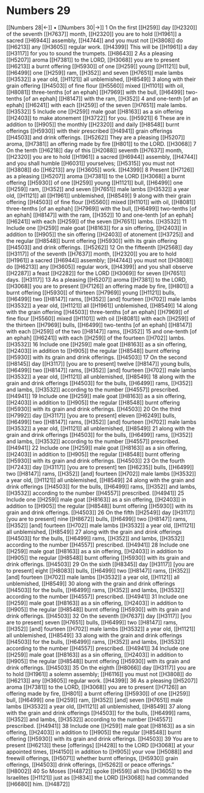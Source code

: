 # Numbers 29
[[Numbers 28|←]] • [[Numbers 30|→]]
1 On the first [[H259]] day [[H2320]] of the seventh [[H7637]] month, [[H2320]] you are to hold [[H1961]] a sacred [[H6944]] assembly, [[H4744]] and you must not [[H3808]] do [[H6213]] any [[H3605]] regular work. [[H4399]] This will be [[H1961]] a day [[H3117]] for you  to sound the trumpets. [[H8643]] 
2 As a pleasing [[H5207]] aroma [[H7381]] to the LORD, [[H3068]] you are to present [[H6213]] a burnt offering [[H5930]] of one [[H259]] young [[H1121]] bull, [[H6499]] one [[H259]] ram, [[H352]] and seven [[H7651]] male lambs [[H3532]] a year old, [[H1121]] all unblemished, [[H8549]] 
3 along with their grain offering [[H4503]] of fine flour [[H5560]] mixed [[H1101]] with oil, [[H8081]] three-tenths [of an ephah] [[H7969]] with the bull, [[H6499]] two-tenths [of an ephah] [[H8147]] with the ram, [[H352]] 
4 and one-tenth [of an ephah] [[H6241]] with each [[H259]] of the seven [[H7651]] male lambs. [[H3532]] 
5 Include one [[H259]] male goat [[H8163]] as a sin offering [[H2403]] to make atonement [[H3722]] for you. [[H5921]] 
6 These are in addition to [[H905]] the monthly [[H2320]] and daily [[H8548]] burnt offerings [[H5930]] with their prescribed [[H4941]] grain offerings [[H4503]] and drink offerings. [[H5262]] They are a pleasing [[H5207]] aroma, [[H7381]] an offering made by fire [[H801]] to the LORD. [[H3068]] 
7 On the tenth [[H6218]] day of this [[H2088]] seventh [[H7637]] month, [[H2320]] you are to hold [[H1961]] a sacred [[H6944]] assembly, [[H4744]] and you shall humble [[H6031]] yourselves; [[H5315]] you must not [[H3808]] do [[H6213]] any [[H3605]] work. [[H4399]] 
8 Present [[H7126]] as a pleasing [[H5207]] aroma [[H7381]] to the LORD [[H3068]] a burnt offering [[H5930]] of one [[H259]] young [[H1121]] bull, [[H6499]] one [[H259]] ram, [[H352]] and seven [[H7651]] male lambs [[H3532]] a year old, [[H1121]] all [[H1961]] unblemished, [[H8549]] 
9 along with their grain offering [[H4503]] of fine flour [[H5560]] mixed [[H1101]] with oil, [[H8081]] three-tenths [of an ephah] [[H7969]] with the bull, [[H6499]] two-tenths [of an ephah] [[H8147]] with the ram, [[H352]] 
10 and one-tenth [of an ephah] [[H6241]] with each [[H259]] of the seven [[H7651]] lambs. [[H3532]] 
11 Include one [[H259]] male goat [[H8163]] for a sin offering, [[H2403]] in addition to [[H905]] the sin offering [[H2403]] of atonement [[H3725]] and the regular [[H8548]] burnt offering [[H5930]] with its grain offering [[H4503]] and drink offerings. [[H5262]] 
12 On the fifteenth [[H2568]] day [[H3117]] of the seventh [[H7637]] month, [[H2320]] you are to hold [[H1961]] a sacred [[H6944]] assembly; [[H4744]] you must not [[H3808]] do [[H6213]] any [[H3605]] regular work, [[H4399]] and you shall observe [[H2287]] a feast [[H2282]] for the LORD [[H3069]] for seven [[H7651]] days. [[H3117]] 
13 As a pleasing [[H5207]] aroma [[H7381]] to the LORD, [[H3068]] you are to present [[H7126]] an offering made by fire, [[H801]] a burnt offering [[H5930]] of thirteen [[H7969]] young [[H1121]] bulls, [[H6499]] two [[H8147]] rams, [[H352]] [and] fourteen [[H702]] male lambs [[H3532]] a year old, [[H1121]] all [[H1961]] unblemished, [[H8549]] 
14 along with the grain offering [[H4503]] three-tenths [of an ephah] [[H7969]] of fine flour [[H5560]] mixed [[H1101]] with oil [[H8081]] with each [[H259]] of the thirteen [[H7969]] bulls, [[H6499]] two-tenths [of an ephah] [[H8147]] with each [[H259]] of the two [[H8147]] rams, [[H352]] 
15 and one-tenth [of an ephah] [[H6241]] with each [[H259]] of the fourteen [[H702]] lambs. [[H3532]] 
16 Include one [[H259]] male goat [[H8163]] as a sin offering, [[H2403]] in addition to [[H905]] the regular [[H8548]] burnt offering [[H5930]] with its grain and drink offerings. [[H4503]] 
17 On the second [[H8145]] day [[H3117]] [you are to present] twelve [[H8147]] young bulls, [[H6499]] two [[H8147]] rams, [[H352]] [and] fourteen [[H702]] male lambs [[H3532]] a year old, [[H1121]] all unblemished, [[H8549]] 
18 along with the grain and drink offerings [[H4503]] for the bulls, [[H6499]] rams, [[H352]] and lambs, [[H3532]] according to the number [[H4557]] prescribed. [[H4941]] 
19 Include one [[H259]] male goat [[H8163]] as a sin offering, [[H2403]] in addition to [[H905]] the regular [[H8548]] burnt offering [[H5930]] with its grain and drink offerings. [[H4503]] 
20 On the third [[H7992]] day [[H3117]] [you are to present] eleven [[H6249]] bulls, [[H6499]] two [[H8147]] rams, [[H352]] [and] fourteen [[H702]] male lambs [[H3532]] a year old, [[H1121]] all unblemished, [[H8549]] 
21 along with the grain and drink offerings [[H4503]] for the bulls, [[H6499]] rams, [[H352]] and lambs, [[H3532]] according to the number [[H4557]] prescribed. [[H4941]] 
22 Include one [[H259]] male goat [[H8163]] as a sin offering, [[H2403]] in addition to [[H905]] the regular [[H8548]] burnt offering [[H5930]] with its grain and drink offerings. [[H4503]] 
23 On the fourth [[H7243]] day [[H3117]] [you are to present] ten [[H6235]] bulls, [[H6499]] two [[H8147]] rams, [[H352]] [and] fourteen [[H702]] male lambs [[H3532]] a year old, [[H1121]] all unblemished, [[H8549]] 
24 along with the grain and drink offerings [[H4503]] for the bulls, [[H6499]] rams, [[H352]] and lambs, [[H3532]] according to the number [[H4557]] prescribed. [[H4941]] 
25 Include one [[H259]] male goat [[H8163]] as a sin offering, [[H2403]] in addition to [[H905]] the regular [[H8548]] burnt offering [[H5930]] with its grain and drink offerings. [[H4503]] 
26 On the fifth [[H2549]] day [[H3117]] [you are to present] nine [[H8672]] bulls, [[H6499]] two [[H8147]] rams, [[H352]] [and] fourteen [[H702]] male lambs [[H3532]] a year old, [[H1121]] all unblemished, [[H8549]] 
27 along with the grain and drink offerings [[H4503]] for the bulls, [[H6499]] rams, [[H352]] and lambs, [[H3532]] according to the number [[H4557]] prescribed. [[H4941]] 
28 Include one [[H259]] male goat [[H8163]] as a sin offering, [[H2403]] in addition to [[H905]] the regular [[H8548]] burnt offering [[H5930]] with its grain and drink offerings. [[H4503]] 
29 On the sixth [[H8345]] day [[H3117]] [you are to present] eight [[H8083]] bulls, [[H6499]] two [[H8147]] rams, [[H352]] [and] fourteen [[H702]] male lambs [[H3532]] a year old, [[H1121]] all unblemished, [[H8549]] 
30 along with the grain and drink offerings [[H4503]] for the bulls, [[H6499]] rams, [[H352]] and lambs, [[H3532]] according to the number [[H4557]] prescribed. [[H4941]] 
31 Include one [[H259]] male goat [[H8163]] as a sin offering, [[H2403]] in addition to [[H905]] the regular [[H8548]] burnt offering [[H5930]] with its grain and drink offerings. [[H4503]] 
32 On the seventh [[H7637]] day [[H3117]] [you are to present] seven [[H7651]] bulls, [[H6499]] two [[H8147]] rams, [[H352]] [and] fourteen [[H702]] male lambs [[H3532]] a year old, [[H1121]] all unblemished, [[H8549]] 
33 along with the grain and drink offerings [[H4503]] for the bulls, [[H6499]] rams, [[H352]] and lambs, [[H3532]] according to the number [[H4557]] prescribed. [[H4941]] 
34 Include one [[H259]] male goat [[H8163]] as a sin offering, [[H2403]] in addition to [[H905]] the regular [[H8548]] burnt offering [[H5930]] with its grain and drink offerings. [[H4503]] 
35 On the eighth [[H8066]] day [[H3117]] you are to hold [[H1961]] a solemn assembly; [[H6116]] you must not [[H3808]] do [[H6213]] any [[H3605]] regular work. [[H4399]] 
36 As a pleasing [[H5207]] aroma [[H7381]] to the LORD, [[H3068]] you are to present [[H7126]] an offering made by fire, [[H801]] a burnt offering [[H5930]] of one [[H259]] bull, [[H6499]] one [[H259]] ram, [[H352]] [and] seven [[H7651]] male lambs [[H3532]] a year old, [[H1121]] all unblemished, [[H8549]] 
37 along with the grain and drink offerings [[H4503]] for the bulls, [[H6499]] rams, [[H352]] and lambs, [[H3532]] according to the number [[H4557]] prescribed. [[H4941]] 
38 Include one [[H259]] male goat [[H8163]] as a sin offering, [[H2403]] in addition to [[H905]] the regular [[H8548]] burnt offering [[H5930]] with its grain and drink offerings. [[H4503]] 
39 You are to present [[H6213]] these [offerings] [[H428]] to the LORD [[H3068]] at your appointed times, [[H4150]] in addition to [[H905]] your vow [[H5088]] and freewill offerings, [[H5071]] whether burnt offerings, [[H5930]] grain offerings, [[H4503]] drink offerings, [[H5262]] or peace offerings.” [[H8002]] 
40 So Moses [[H4872]] spoke [[H559]] all this [[H3605]] to the Israelites [[H1121]] just as [[H834]] the LORD [[H3068]] had commanded [[H6680]] him. [[H4872]] 
